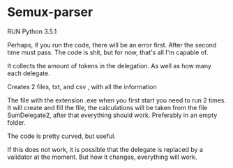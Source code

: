 # Semux-parser
RUN Python 3.5.1

Perhaps, if you run the code, there will be an error first. After the second time must pass. The code is shit, but for now, that's all I'm capable of.


It collects the amount of tokens in the delegation. As well as how many each delegate.

Creates 2 files, txt, and csv , with all the information

The file with the extension .exe when you first start you need to run 2 times. It will create and fill the file, the calculations will be taken from the file SumDelegate2, after that everything should work. Preferably in an empty folder.

The code is pretty curved, but useful.


If this does not work, it is possible that the delegate is replaced by a validator at the moment. But how it changes, everything will work.
